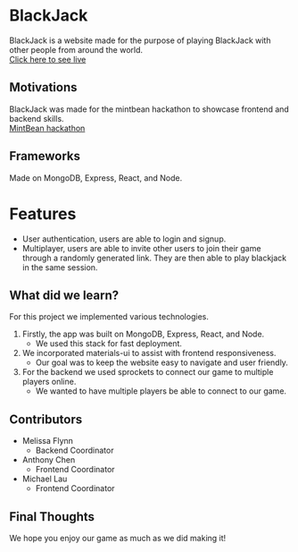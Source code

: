 # BlackJack

BlackJack is a website made for the purpose of playing BlackJack with other people from around the world.  
[Click here to see live](https://blackjack-mintbean.herokuapp.com/#/)

## Motivations

BlackJack was made for the mintbean hackathon to showcase frontend and backend skills.  
[MintBean hackathon](https://mintbean.io/meets/7e2331fb-1e0d-4b31-86b9-a46acad877af)

## Frameworks
Made on MongoDB, Express, React, and Node.

# Features
- User authentication, users are able to login and signup.
- Multiplayer, users are able to invite other users to join their game through a randomly generated link. They are then able to play blackjack in the same session.

## What did we learn?

For this project we implemented various technologies.
1. Firstly, the app was built on MongoDB, Express, React, and Node.
    - We used this stack for fast deployment.
2. We incorporated materials-ui to assist with frontend responsiveness.
    - Our goal was to keep the website easy to navigate and user friendly.
3. For the backend we used sprockets to connect our game to multiple players online.
   - We wanted to have multiple players be able to connect to our game.

## Contributors

- Melissa Flynn
  - Backend Coordinator
- Anthony Chen
  - Frontend Coordinator
- Michael Lau
  - Frontend Coordinator
  
 ## Final Thoughts
 We hope you enjoy our game as much as we did making it!
